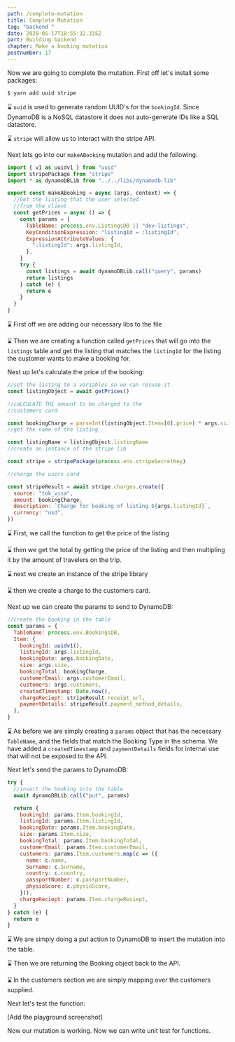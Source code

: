 ```yaml
---
path: /complete-mutation
title: Complete Mutation
tag: "backend "
date: 2020-05-17T18:55:32.335Z
part: Building backend
chapter: Make a booking mutation
postnumber: 17
---
```


Now we are going to complete the mutation. First off let's install some packages:

```javascript
$ yarn add uuid stripe
```

⌛ `uuid` is used to generate random UUID's for the `bookingId`. Since DynamoDB is a NoSQL datastore it does not auto-generate IDs like a SQL datastore.

⌛ `stripe` will allow us to interact with the stripe API.

Next lets go into our `makeABooking` mutation and add the following:

```javascript
import { v1 as uuidv1 } from "uuid"
import stripePackage from "stripe"
import * as dynamoDBLib from "../../libs/dynamodb-lib"

export const makeABooking = async (args, context) => {
  //Get the listing that the user selected
  //from the client
  const getPrices = async () => {
    const params = {
      TableName: process.env.ListingsDB || "dev-listings",
      KeyConditionExpression: "listingId = :listingId",
      ExpressionAttributeValues: {
        ":listingId": args.listingId,
      },
    }
    try {
      const listings = await dynamoDBLib.call("query", params)
      return listings
    } catch (e) {
      return e
    }
  }
}
```

⌛ First off we are adding our necessary libs to the file

⌛ Then we are creating a function called `getPrices` that will go into the `listings` table and get the listing that matches the `listingId` for the listing the customer wants to make a booking for.

Next up let's calculate the price of the booking:

```javascript
//set the listing to a variables so we can resuse it
const listingObject = await getPrices()

//caLCULATE THE amount to be charged to the
//customers card

const bookingCharge = parseInt(listingObject.Items[0].price) * args.size
//get the name of the listing

const listingName = listingObject.listingName
//create an instance of the stripe lib

const stripe = stripePackage(process.env.stripeSecretKey)

//charge the users card

const stripeResult = await stripe.charges.create({
  source: "tok_visa",
  amount: bookingCharge,
  description: `Charge for booking of listing ${args.listingId}`,
  currency: "usd",
})
```

⌛ First, we call the function to get the price of the listing

⌛ then we get the total by getting the price of the listing and then multipling it by the amount of travelers on the trip.

⌛ next we create an instance of the stripe library

⌛ then we create a charge to the customers card.

Next up we can create the params to send to DynamoDB:

```javascript
//create the booking in the table
const params = {
  TableName: process.env.BookingsDB,
  Item: {
    bookingId: uuidv1(),
    listingId: args.listingId,
    bookingDate: args.bookingDate,
    size: args.size,
    bookingTotal: bookingCharge,
    customerEmail: args.customerEmail,
    customers: args.customers,
    createdTimestamp: Date.now(),
    chargeReciept: stripeResult.receipt_url,
    paymentDetails: stripeResult.payment_method_details,
  },
}
```

⌛ As before we are simply creating a `params` object that has the necessary `TableName`, and the fields that match the Booking Type in the schema. We have added a `createdTimestamp` and `paymentDetails` fields for internal use that will not be exposed to the API.

Next let's send the params to DynamoDB:

```javascript
try {
  //insert the booking into the table
  await dynamoDBLib.call("put", params)

  return {
    bookingId: params.Item.bookingId,
    listingId: params.Item.listingId,
    bookingDate: params.Item.bookingDate,
    size: params.Item.size,
    bookingTotal: params.Item.bookingTotal,
    customerEmail: params.Item.customerEmail,
    customers: params.Item.customers.map(c => ({
      name: c.name,
      Surname: c.Surname,
      country: c.country,
      passportNumber: c.passportNumber,
      physioScore: c.physioScore,
    })),
    chargeReciept: params.Item.chargeReciept,
  }
} catch (e) {
  return e
}
```

⌛ We are simply doing a put action to DynamoDB to insert the mutation into the table.

⌛ Then we are returning the Booking object back to the API.

⌛ In the customers section we are simply mapping over the customers supplied.

Next let's test the function:

\[Add the playground screenshot]

Now our mutation is working. Now we can write unit test for functions.
